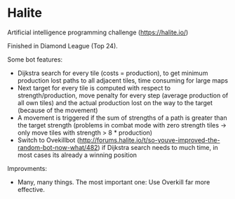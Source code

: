 # Halite
Artificial intelligence programming challenge (https://halite.io/)

Finished in Diamond League (Top 24).

Some bot features:
- Dijkstra search for every tile (costs = production), to get minimum production lost paths to all adjacent tiles, time consuming for large maps
- Next target for every tile is computed with respect to strength/production, move penalty for every step (average production of all own tiles) and the actual production lost on the way to the target (because of the movement)
- A movement is triggered if the sum of strengths of a path is greater than the target strength (problems in combat mode with zero strength tiles -> only move tiles with strength > 8 * production)
- Switch to Ovekillbot (http://forums.halite.io/t/so-youve-improved-the-random-bot-now-what/482) if Dijkstra search needs to much time, in most cases its already a winning position

Improvments:
-   Many, many things. The most important one: Use Overkill far more effective.